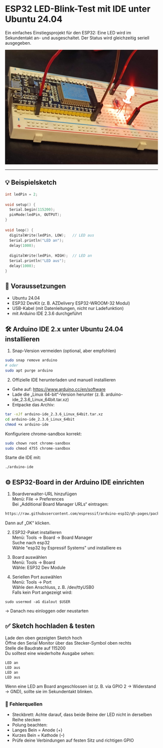 # ESP32 LED-Blink-Test mit IDE unter Ubuntu 24.04

Ein einfaches Einstiegsprojekt für den ESP32: Eine LED wird im Sekundentakt an- und ausgeschaltet. Der Status wird gleichzeitig seriell ausgegeben.

![LED blinkt auf ESP32](esp32-blink.jpg)

---

## 💡 Beispielsketch

```cpp
int ledPin = 2;

void setup() {
  Serial.begin(115200);
  pinMode(ledPin, OUTPUT);
}

void loop() {
  digitalWrite(ledPin, LOW);   // LED aus
  Serial.println("LED an");
  delay(1000);

  digitalWrite(ledPin, HIGH);  // LED an
  Serial.println("LED aus");
  delay(1000);
}
```
## 🧰 Voraussetzungen
- Ubuntu 24.04  
- ESP32 DevKit (z. B. AZDelivery ESP32-WROOM-32 Modul)  
- USB-Kabel (mit Datenleitungen, nicht nur Ladefunktion)  
- mit Arduino IDE 2.3.6 durchgeführt  

## 🛠️ Arduino IDE 2.x unter Ubuntu 24.04 installieren
1. Snap-Version vermeiden (optional, aber empfohlen)
```bash
sudo snap remove arduino
# oder
sudo apt purge arduino
```
2. Offizielle IDE herunterladen und manuell installieren
- Gehe auf: https://www.arduino.cc/en/software
- Lade die „Linux 64-bit“-Version herunter (z. B. arduino-ide_2.3.6_Linux_64bit.tar.xz)
- Entpacke das Archiv:

```bash
tar -xJf arduino-ide_2.3.6_Linux_64bit.tar.xz
cd arduino-ide_2.3.6_Linux_64bit
chmod +x arduino-ide
```

Konfiguriere chrome-sandbox korrekt:
```bash
sudo chown root chrome-sandbox
sudo chmod 4755 chrome-sandbox
```
Starte die IDE mit:
```bash
./arduino-ide
```

## ⚙️ ESP32-Board in der Arduino IDE einrichten
1. Boardverwalter-URL hinzufügen  
Menü: File → Preferences  
Bei „Additional Board Manager URLs“ eintragen:  
```bash
https://raw.githubusercontent.com/espressif/arduino-esp32/gh-pages/package_esp32_index.json
```
Dann auf „OK“ klicken.  

2. ESP32-Paket installieren  
Menü: Tools → Board → Board Manager  
Suche nach esp32  
Wähle "esp32 by Espressif Systems" und installiere es  

3. Board auswählen  
Menü: Tools → Board  
Wähle: ESP32 Dev Module  

4. Seriellen Port auswählen  
Menü: Tools → Port  
Wähle den Anschluss, z. B. /dev/ttyUSB0  
Falls kein Port angezeigt wird:  
```
sudo usermod -aG dialout $USER
```
→ Danach neu einloggen oder neustarten  

## ✅ Sketch hochladen & testen
Lade den oben gezeigten Sketch hoch  
Öffne den Serial Monitor über das Stecker-Symbol oben rechts  
Stelle die Baudrate auf 115200  
Du solltest eine wiederholte Ausgabe sehen:  
```
LED an
LED aus
LED an
LED aus
```
Wenn eine LED am Board angeschlossen ist (z. B. via GPIO 2 → Widerstand → GND), sollte sie im Sekundentakt blinken.

### 🧪 Fehlerquellen
- Steckbrett: Achte darauf, dass beide Beine der LED nicht in derselben Reihe stecken
- Polung beachten:
-   Langes Bein = Anode (+)
-   Kurzes Bein = Kathode (–)
- Prüfe deine Verbindungen auf festen Sitz und richtigen GPIO

